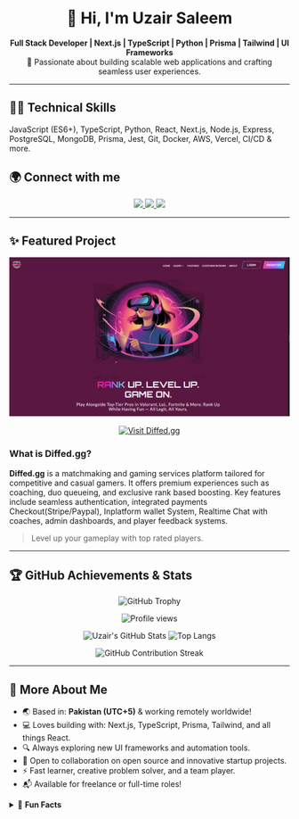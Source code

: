 <h1 align="center">
  👋 Hi, I'm Uzair Saleem
</h1>

<p align="center">
  <b>Full Stack Developer | Next.js | TypeScript | Python | Prisma | Tailwind | UI Frameworks</b>
  <br>
  🚀 Passionate about building scalable web applications and crafting seamless user experiences.<br>
</p>

---
## 🧑‍💻 Technical Skills

JavaScript (ES6+), TypeScript, Python, React, Next.js, Node.js, Express, PostgreSQL, MongoDB, Prisma, Jest, Git, Docker, AWS, Vercel, CI/CD & more.

## 🌍 Connect with me

<p align="center">
  <a href="https://www.linkedin.com/in/uzair-saleem-5a399825a/">
    <img src="https://img.shields.io/badge/LinkedIn-blue?logo=linkedin&logoColor=white" />
  </a>
  <a href="https://x.com/uzairsaleemdev">
    <img src="https://img.shields.io/badge/X-black?logo=x&logoColor=white" />
  </a>
  <a href="mailto:uzairsaleemdev@gmail.com">
    <img src="https://img.shields.io/badge/Gmail-D14836?logo=gmail&logoColor=white" />
  </a>
</p>

---

## ✨ Featured Project

<p align="center">
  <img src="project-diffed.png" alt="Screenshot of Diffed.gg Platform" width="600"/>
</p>

<p align="center">
  <a href="https://diffed-swart.vercel.app" target="_blank">
    <img src="https://img.shields.io/badge/Visit%20Live%20Site-Next.js-blue?style=for-the-badge&logo=vercel" alt="Visit Diffed.gg"/>
  </a>
</p>

### What is Diffed.gg?

**Diffed.gg** is a matchmaking and gaming services platform tailored for competitive and casual gamers. It offers premium experiences such as coaching, duo queueing, and exclusive rank based boosting. Key features include seamless authentication, integrated payments Checkout(Stripe/Paypal), Inplatform wallet System, Realtime Chat with coaches, admin dashboards, and player feedback systems.

> Level up your gameplay with top rated players.

---

## 🏆 GitHub Achievements & Stats

<p align="center">
  <img src="https://github-profile-trophy.vercel.app/?username=developeruzairsaleem&theme=radical&no-bg=true&no-frame=true&margin-w=10" alt="GitHub Trophy" />
</p>

<p align="center">
  <img src="https://komarev.com/ghpvc/?username=developeruzairsaleem&style=for-the-badge&color=blueviolet" alt="Profile views" />
</p>

<p align="center">
  <img src="https://github-readme-stats.vercel.app/api?username=developeruzairsaleem&show_icons=true&theme=tokyonight&hide_border=true&border_radius=20" alt="Uzair's GitHub Stats" height="180"/>
  <img src="https://github-readme-stats.vercel.app/api/top-langs/?username=developeruzairsaleem&layout=compact&theme=tokyonight&hide_border=true&border_radius=20" alt="Top Langs" height="180"/>
</p>

<p align="center">
  <img src="https://github-readme-streak-stats.herokuapp.com/?user=developeruzairsaleem&theme=tokyonight&hide_border=true&date_format=M%20j%5B%2C%20Y%5D&border_radius=20" alt="GitHub Contribution Streak" height="180"/>
</p>

---

## 🧩 More About Me

- 🌏 Based in: <b>Pakistan (UTC+5)</b> & working remotely worldwide!
- 💻 Loves building with: Next.js, TypeScript, Prisma, Tailwind, and all things React.
- 🔍 Always exploring new UI frameworks and automation tools.
- 🤝 Open to collaboration on open source and innovative startup projects.
- ⚡ Fast learner, creative problem solver, and a team player.
- 📬 Available for freelance or full-time roles!

<details>
<summary>🦄 <b>Fun Facts</b></summary>
<br>
<ul>
  <li>⚡ I love building developer tools and automations.</li>
  <li>🎧 Music, productivity, and code — my perfect trio.</li>
  <li>🌱 Always upskilling with the latest in tech.</li>
</ul>
</details>
